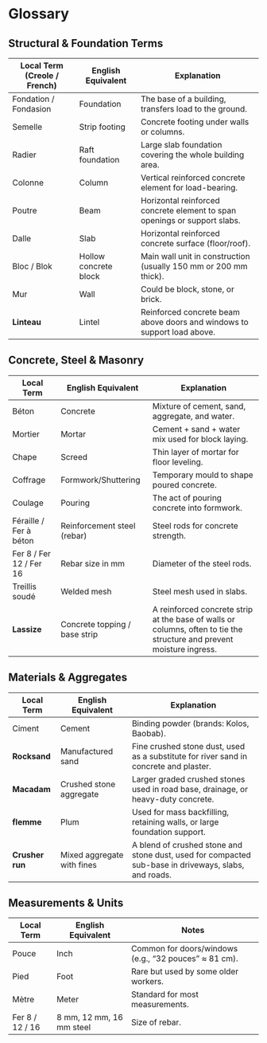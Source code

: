# Glossary

## Structural & Foundation Terms

| Local Term (Creole / French) | English Equivalent    | Explanation                                                               |
| ---------------------------- | --------------------- | ------------------------------------------------------------------------- |
| Fondation / Fondasion        | Foundation            | The base of a building, transfers load to the ground.                     |
| Semelle                      | Strip footing         | Concrete footing under walls or columns.                                  |
| Radier                       | Raft foundation       | Large slab foundation covering the whole building area.                   |
| Colonne                      | Column                | Vertical reinforced concrete element for load-bearing.                    |
| Poutre                       | Beam                  | Horizontal reinforced concrete element to span openings or support slabs. |
| Dalle                        | Slab                  | Horizontal reinforced concrete surface (floor/roof).                      |
| Bloc / Blok                  | Hollow concrete block | Main wall unit in construction (usually 150 mm or 200 mm thick).          |
| Mur                          | Wall                  | Could be block, stone, or brick.                                          |
| **Linteau**                  | Lintel                | Reinforced concrete beam above doors and windows to support load above.   |

## Concrete, Steel & Masonry

| Local Term              | English Equivalent            | Explanation                                                                                                           |
| ----------------------- | ----------------------------- | --------------------------------------------------------------------------------------------------------------------- |
| Béton                   | Concrete                      | Mixture of cement, sand, aggregate, and water.                                                                        |
| Mortier                 | Mortar                        | Cement + sand + water mix used for block laying.                                                                      |
| Chape                   | Screed                        | Thin layer of mortar for floor leveling.                                                                              |
| Coffrage                | Formwork/Shuttering           | Temporary mould to shape poured concrete.                                                                             |
| Coulage                 | Pouring                       | The act of pouring concrete into formwork.                                                                            |
| Féraille / Fer à béton  | Reinforcement steel (rebar)   | Steel rods for concrete strength.                                                                                     |
| Fer 8 / Fer 12 / Fer 16 | Rebar size in mm              | Diameter of the steel rods.                                                                                           |
| Treillis soudé          | Welded mesh                   | Steel mesh used in slabs.                                                                                             |
| **Lassize**             | Concrete topping / base strip | A reinforced concrete strip at the base of walls or columns, often to tie the structure and prevent moisture ingress. |

## Materials & Aggregates

| Local Term      | English Equivalent         | Explanation                                                                                          |
| --------------- | -------------------------- | ---------------------------------------------------------------------------------------------------- |
| Ciment          | Cement                     | Binding powder (brands: Kolos, Baobab).                                                              |
| **Rocksand**    | Manufactured sand          | Fine crushed stone dust, used as a substitute for river sand in concrete and plaster.                |
| **Macadam**     | Crushed stone aggregate    | Larger graded crushed stones used in road base, drainage, or heavy-duty concrete.                    |
| **flemme**      | Plum                       | Used for mass backfilling, retaining walls, or large foundation support.                             |
| **Crusher run** | Mixed aggregate with fines | A blend of crushed stone and stone dust, used for compacted sub-base in driveways, slabs, and roads. |

## Measurements & Units

| Local Term      | English Equivalent       | Notes                                                 |
| --------------- | ------------------------ | ----------------------------------------------------- |
| Pouce           | Inch                     | Common for doors/windows (e.g., “32 pouces” ≈ 81 cm). |
| Pied            | Foot                     | Rare but used by some older workers.                  |
| Mètre           | Meter                    | Standard for most measurements.                       |
| Fer 8 / 12 / 16 | 8 mm, 12 mm, 16 mm steel | Size of rebar.                                        |
